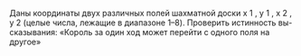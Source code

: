  Даны координаты двух различных полей шахматной доски x 1 , y 1 ,
 x 2 , y 2 (целые числа, лежащие в диапазоне 1–8). Проверить истинность вы-
 сказывания: «Король за один ход может перейти с одного поля на другое»
